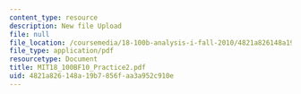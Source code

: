 ```yaml
---
content_type: resource
description: New file Upload
file: null
file_location: /coursemedia/18-100b-analysis-i-fall-2010/4821a826148a19b7856faa3a952c910e_MIT18_100BF10_Practice2.pdf
file_type: application/pdf
resourcetype: Document
title: MIT18_100BF10_Practice2.pdf
uid: 4821a826-148a-19b7-856f-aa3a952c910e
---
```

